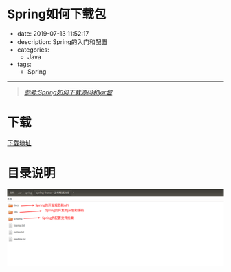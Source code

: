 #   Spring如何下载包
+ date: 2019-07-13 11:52:17
+ description: Spring的入门和配置
+ categories:
  - Java
+ tags:
  - Spring
---
>   [_参考:Spring如何下载源码和jar包_](https://blog.csdn.net/yhl_jxy/article/details/51228212)

#   下载
[下载地址](https://repo.spring.io/release/org/springframework/spring/)

#   目录说明
![](../images/20190713001.png)
